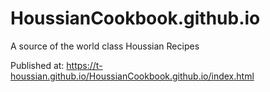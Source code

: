 # HoussianCookbook.github.io
A source of the world class Houssian Recipes

Published at: https://t-houssian.github.io/HoussianCookbook.github.io/index.html
